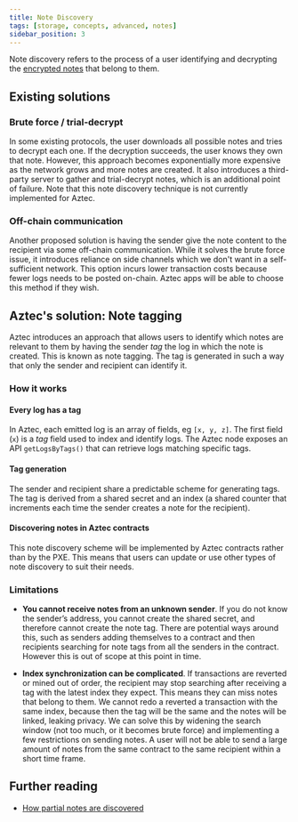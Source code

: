 ```yaml
---
title: Note Discovery
tags: [storage, concepts, advanced, notes]
sidebar_position: 3
---
```


Note discovery refers to the process of a user identifying and decrypting the [encrypted notes](../../storage/notes.md) that belong to them.

## Existing solutions

### Brute force / trial-decrypt

In some existing protocols, the user downloads all possible notes and tries to decrypt each one. If the decryption succeeds, the user knows they own that note. However, this approach becomes exponentially more expensive as the network grows and more notes are created. It also introduces a third-party server to gather and trial-decrypt notes, which is an additional point of failure. Note that this note discovery technique is not currently implemented for Aztec.

### Off-chain communication

Another proposed solution is having the sender give the note content to the recipient via some off-chain communication. While it solves the brute force issue, it introduces reliance on side channels which we don't want in a self-sufficient network. This option incurs lower transaction costs because fewer logs needs to be posted on-chain. Aztec apps will be able to choose this method if they wish.

## Aztec's solution: Note tagging

Aztec introduces an approach that allows users to identify which notes are relevant to them by having the sender *tag* the log in which the note is created. This is known as note tagging. The tag is generated in such a way that only the sender and recipient can identify it.

### How it works

#### Every log has a tag

In Aztec, each emitted log is an array of fields, eg `[x, y, z]`. The first field (`x`) is a *tag* field used to index and identify logs. The Aztec node exposes an API `getLogsByTags()` that can retrieve logs matching specific tags.

#### Tag generation

The sender and recipient share a predictable scheme for generating tags. The tag is derived from a shared secret and an index (a shared counter that increments each time the sender creates a note for the recipient).

#### Discovering notes in Aztec contracts

This note discovery scheme will be implemented by Aztec contracts rather than by the PXE. This means that users can update or use other types of note discovery to suit their needs.

### Limitations

- **You cannot receive notes from an unknown sender**. If you do not know the sender’s address, you cannot create the shared secret, and therefore cannot create the note tag. There are potential ways around this, such as senders adding themselves to a contract and then recipients searching for note tags from all the senders in the contract. However this is out of scope at this point in time.

- **Index synchronization can be complicated**. If transactions are reverted or mined out of order, the recipient may stop searching after receiving a tag with the latest index they expect. This means they can miss notes that belong to them. We cannot redo a reverted a transaction with the same index, because then the tag will be the same and the notes will be linked, leaking privacy. We can solve this by widening the search window (not too much, or it becomes brute force) and implementing a few restrictions on sending notes. A user will not be able to send a large amount of notes from the same contract to the same recipient within a short time frame.

## Further reading

- [How partial notes are discovered](./partial_notes.md#note-discovery)